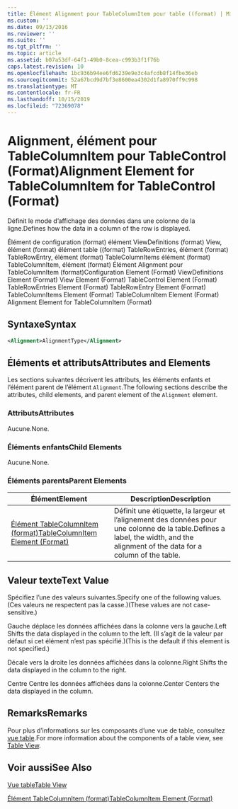 ```yaml
---
title: Élément Alignment pour TableColumnItem pour table ((format) | Microsoft Docs
ms.custom: ''
ms.date: 09/13/2016
ms.reviewer: ''
ms.suite: ''
ms.tgt_pltfrm: ''
ms.topic: article
ms.assetid: b07a53df-64f1-49b0-8cea-c993b3f1f76b
caps.latest.revision: 10
ms.openlocfilehash: 1bc936b94ee6fd6239e9e3c4afcdb8f14fbe36eb
ms.sourcegitcommit: 52a67bcd9d7bf3e8600ea4302d1fa8970ff9c998
ms.translationtype: MT
ms.contentlocale: fr-FR
ms.lasthandoff: 10/15/2019
ms.locfileid: "72369078"
---
```

# <a name="alignment-element-for-tablecolumnitem-for-tablecontrol-format"></a><span data-ttu-id="214eb-102">Alignment, élément pour TableColumnItem pour TableControl (Format)</span><span class="sxs-lookup"><span data-stu-id="214eb-102">Alignment Element for TableColumnItem for TableControl (Format)</span></span>

<span data-ttu-id="214eb-103">Définit le mode d’affichage des données dans une colonne de la ligne.</span><span class="sxs-lookup"><span data-stu-id="214eb-103">Defines how the data in a column of the row is displayed.</span></span>

<span data-ttu-id="214eb-104">Élément de configuration (format) élément ViewDefinitions (format) View, élément (format) élément table ((format) TableRowEntries, élément (format) TableRowEntry, élément (format) TableColumnItems élément (format) TableColumnItem, élément (format) Élément Alignment pour TableColumnItem (format)</span><span class="sxs-lookup"><span data-stu-id="214eb-104">Configuration Element (Format) ViewDefinitions Element (Format) View Element (Format) TableControl Element (Format) TableRowEntries Element (Format) TableRowEntry Element (Format) TableColumnItems Element (Format) TableColumnItem Element (Format) Alignment Element for TableColumnItem (Format)</span></span>

## <a name="syntax"></a><span data-ttu-id="214eb-105">Syntaxe</span><span class="sxs-lookup"><span data-stu-id="214eb-105">Syntax</span></span>

```xml
<Alignment>AlignmentType</Alignment>
```

## <a name="attributes-and-elements"></a><span data-ttu-id="214eb-106">Éléments et attributs</span><span class="sxs-lookup"><span data-stu-id="214eb-106">Attributes and Elements</span></span>

<span data-ttu-id="214eb-107">Les sections suivantes décrivent les attributs, les éléments enfants et l’élément parent de l’élément `Alignment`.</span><span class="sxs-lookup"><span data-stu-id="214eb-107">The following sections describe the attributes, child elements, and parent element of the `Alignment` element.</span></span>

### <a name="attributes"></a><span data-ttu-id="214eb-108">Attributs</span><span class="sxs-lookup"><span data-stu-id="214eb-108">Attributes</span></span>

<span data-ttu-id="214eb-109">Aucune.</span><span class="sxs-lookup"><span data-stu-id="214eb-109">None.</span></span>

### <a name="child-elements"></a><span data-ttu-id="214eb-110">Éléments enfants</span><span class="sxs-lookup"><span data-stu-id="214eb-110">Child Elements</span></span>

<span data-ttu-id="214eb-111">Aucune.</span><span class="sxs-lookup"><span data-stu-id="214eb-111">None.</span></span>

### <a name="parent-elements"></a><span data-ttu-id="214eb-112">Éléments parents</span><span class="sxs-lookup"><span data-stu-id="214eb-112">Parent Elements</span></span>

|<span data-ttu-id="214eb-113">Élément</span><span class="sxs-lookup"><span data-stu-id="214eb-113">Element</span></span>|<span data-ttu-id="214eb-114">Description</span><span class="sxs-lookup"><span data-stu-id="214eb-114">Description</span></span>|
|-------------|-----------------|
|[<span data-ttu-id="214eb-115">Élément TableColumnItem (format)</span><span class="sxs-lookup"><span data-stu-id="214eb-115">TableColumnItem Element (Format)</span></span>](./tablecolumnitem-element-for-tablecolumnitems-for-tablecontrol-format.md)|<span data-ttu-id="214eb-116">Définit une étiquette, la largeur et l’alignement des données pour une colonne de la table.</span><span class="sxs-lookup"><span data-stu-id="214eb-116">Defines a label, the width, and the alignment of the data for a column of the table.</span></span>|

## <a name="text-value"></a><span data-ttu-id="214eb-117">Valeur texte</span><span class="sxs-lookup"><span data-stu-id="214eb-117">Text Value</span></span>

<span data-ttu-id="214eb-118">Spécifiez l’une des valeurs suivantes.</span><span class="sxs-lookup"><span data-stu-id="214eb-118">Specify one of the following values.</span></span> <span data-ttu-id="214eb-119">(Ces valeurs ne respectent pas la casse.)</span><span class="sxs-lookup"><span data-stu-id="214eb-119">(These values are not case-sensitive.)</span></span>

<span data-ttu-id="214eb-120">Gauche déplace les données affichées dans la colonne vers la gauche.</span><span class="sxs-lookup"><span data-stu-id="214eb-120">Left Shifts the data displayed in the column to the left.</span></span> <span data-ttu-id="214eb-121">(Il s’agit de la valeur par défaut si cet élément n’est pas spécifié.)</span><span class="sxs-lookup"><span data-stu-id="214eb-121">(This is the default if this element is not specified.)</span></span>

<span data-ttu-id="214eb-122">Décale vers la droite les données affichées dans la colonne.</span><span class="sxs-lookup"><span data-stu-id="214eb-122">Right Shifts the data displayed in the column to the right.</span></span>

<span data-ttu-id="214eb-123">Centre Centre les données affichées dans la colonne.</span><span class="sxs-lookup"><span data-stu-id="214eb-123">Center Centers the data displayed in the column.</span></span>

## <a name="remarks"></a><span data-ttu-id="214eb-124">Remarks</span><span class="sxs-lookup"><span data-stu-id="214eb-124">Remarks</span></span>

<span data-ttu-id="214eb-125">Pour plus d’informations sur les composants d’une vue de table, consultez [vue table](./creating-a-table-view.md).</span><span class="sxs-lookup"><span data-stu-id="214eb-125">For more information about the components of a table view, see [Table View](./creating-a-table-view.md).</span></span>

## <a name="see-also"></a><span data-ttu-id="214eb-126">Voir aussi</span><span class="sxs-lookup"><span data-stu-id="214eb-126">See Also</span></span>

[<span data-ttu-id="214eb-127">Vue table</span><span class="sxs-lookup"><span data-stu-id="214eb-127">Table View</span></span>](./creating-a-table-view.md)

[<span data-ttu-id="214eb-128">Élément TableColumnItem (format)</span><span class="sxs-lookup"><span data-stu-id="214eb-128">TableColumnItem Element (Format)</span></span>](./tablecolumnitem-element-for-tablecolumnitems-for-tablecontrol-format.md)
